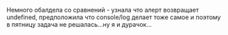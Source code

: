 Немного обалдела со сравнений -  узнала что алерт возвращает undefined, предположила что console/log делает тоже самое и поэтому в пятницу задача не решалась...ну я и дурачок...
